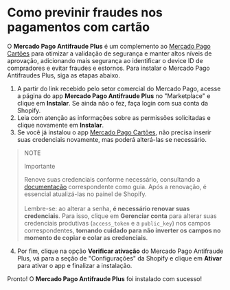 # Como previnir fraudes nos pagamentos com cartão

O **Mercado Pago Antifraude Plus** é um complemento ao [Mercado Pago Cartões](/developers/pt/docs/shopify/integration-configuration/checkout-cards) para otimizar a validação de segurança e manter altos níveis de aprovação, adicionando mais segurança ao identificar o device ID de compradores e evitar fraudes e estornos.
Para instalar o Mercado Pago Antifraudes Plus, siga as etapas abaixo.
1. A partir do link recebido pelo setor comercial do Mercado Pago, acesse a página do app **Mercado Pago Antifraude Plus** no "Marketplace" e clique em **Instalar**. Se ainda não o fez, faça login com sua conta da Shopify.
2. Leia com atenção as informações sobre as permissões solicitadas e clique novamente em **Instalar**.
3. Se você já instalou o app [Mercado Pago Cartões](/developers/pt/docs/shopify/integration-configuration/checkout-cards), não precisa inserir suas credenciais novamente, mas poderá alterá-las se necessário. 

> NOTE
>
> Importante
>
> Renove suas credenciais conforme necessário, consultando a [documentação](/developers/pt/docs/shopify/best-practices/credentials-best-practices/secure-credentials) correspondente como guia. Após a renovação, é essencial atualizá-las no painel de Shopify. 
> <br><br>
>Lembre-se: ao alterar a senha, **é necessário renovar suas credenciais**. Para isso, clique em **Gerenciar conta** para alterar suas credenciais produtivas (`access_token` e a `public_key`) nos campos correspondentes, **tomando cuidado para não inverter os campos no momento de copiar e colar as credenciais**.

4. Por fim, clique na opção **Verificar ativação** do Mercado Pago Antifraude Plus, vá para a seção de "Configurações" da Shopify e clique em **Ativar** para ativar o app e finalizar a instalação.

Pronto! O **Mercado Pago Antifraude Plus** foi instalado com sucesso!